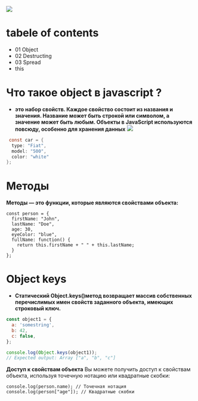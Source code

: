 ![](https://blog.alexdevero.com/wp-content/uploads/2020/02/10-02-20-javascript-objects-friendly-introduction-p1-blog.jpg)
# tabele of contents
+ 01 Object
+ 02 Destructing
+ 03 Spread
+ this
# Что такое object в javascript ?
+ **это набор свойств. Каждое свойство состоит из названия и значения. Название может быть строкой или символом, а значение может быть любым. Объекты в JavaScript используются повсюду, особенно для хранения данных**
![](https://www.scientecheasy.com/wp-content/uploads/2022/03/javascript-object-example.png)
```java
 const car = {
  type: "Fiat",
  model: "500",
  color: "white"
};
```
# Методы
**Методы — это функции, которые являются свойствами объекта:**
```
const person = {
  firstName: "John",
  lastName: "Doe",
  age: 30,
  eyeColor: "blue",
  fullName: function() {
    return this.firstName + " " + this.lastName;
  }
};
```
# Object keys
+ **Статический Object.keys()метод возвращает массив собственных перечислимых имен свойств заданного объекта, имеющих строковый ключ.**
```javascript
const object1 = {
  a: 'somestring',
  b: 42,
  c: false,
};

console.log(Object.keys(object1));
// Expected output: Array ["a", "b", "c"]
```
**Доступ к свойствам объекта**
Вы можете получить доступ к свойствам объекта, используя точечную нотацию или квадратные скобки:
```
console.log(person.name); // Точечная нотация
console.log(person["age"]); // Квадратные скобки
```

